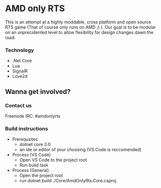 # AMD only RTS
This is an attempt at a highly moddable, cross platform and open source RTS game (That of course only runs on AMD ;) ). Our goal is to be modular on an unprecidented level to allow flexibility for design changes dawn the road.

### Technology
- .Net Core
- Lua
- SignalR
- Love2d

## Wanna get involved?
### Contact us 
Freenode IRC: #amdonlyrts

### Build instructions
- Prerequsites
    - dotnet core 3.0
    - an ide or editor of your choosing (VS Code is reccomended)
- Process (VS Code)
    - Open VS Code to the project root
    - Run build task
- Process (General)
    - Open the project root
    - run dotnet build ./Core/AmdOnlyRts.Core.csproj
